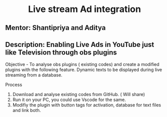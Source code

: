 <h1 align="center"> Live stream Ad integration 
 </h1>

## Mentor: Shantipriya and Aditya

## Description: Enabling Live Ads in YouTube just like Television through obs plugins

Objective - To analyse obs plugins ( existing codes) and create a modified plugins  with the following feature.
Dynamic texts to be displayed during live streaming from a database.

Process
1. Download and analyse existing codes from GitHub. ( Will share)
2. Run it on your PC, you could use Vscode for the same.
3. Modifiy the plugin with button tags for activation, database for text files  and link both.

 
